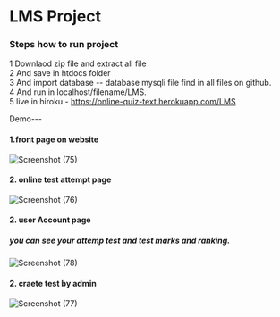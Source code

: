 <h1>LMS Project </h1>

<h3>Steps how to run project</h3>

1 Downlaod zip file and extract all file </br>
2 And save in htdocs folder </br>
3 And import database -- database mysqli file find in all files on github.</br>
4 And run in localhost/filename/LMS.</br>
5 live in hiroku - https://online-quiz-text.herokuapp.com/LMS</br>

<h12>Demo---</h12>

<h4>1.front page on website</h4>

![Screenshot (75)](https://user-images.githubusercontent.com/77047596/110164803-e5d19f80-7e17-11eb-9863-8c4708fcac4d.png)

<h4>2. online test attempt page</h4>

![Screenshot (76)](https://user-images.githubusercontent.com/77047596/110165440-ef0f3c00-7e18-11eb-8635-25720d771370.png)

<h4>2. user Account page</h4>
<h5>you can see your attemp test and test marks and ranking.</h5>

![Screenshot (78)](https://user-images.githubusercontent.com/77047596/110165101-65f80500-7e18-11eb-9c5d-7b852760fed3.png)

<h4>2. craete test by admin</h4>

![Screenshot (77)](https://user-images.githubusercontent.com/77047596/110165157-86c05a80-7e18-11eb-8ae4-476e33aacbf6.png)


